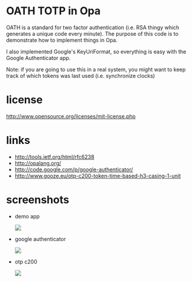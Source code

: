 OATH TOTP in Opa
================
OATH is a standard for two factor authentication (i.e. RSA thingy which generates a unique code every
minute). The purpose of this code is to demonstrate how to implement things in Opa.

I also implemented Google's KeyUriFormat, so everything is easy with the Google Authenticator app.

Note: if you are going to use this in a real system, you
might want to keep track of which tokens was last used
(i.e. synchronize clocks)


license
=======
http://www.opensource.org/licenses/mit-license.php


links
=====
- http://tools.ietf.org/html/rfc6238
- http://opalang.org/
- http://code.google.com/p/google-authenticator/
- http://www.gooze.eu/otp-c200-token-time-based-h3-casing-1-unit


screenshots
===========
- demo app
  
  ![](https://raw.github.com/alokmenghrajani/oath_totp/master/screenshot.png "")

- google authenticator

  ![](https://raw.github.com/alokmenghrajani/oath_totp/master/google_authenticator.jpg "")

- otp c200

  ![](https://raw.github.com/alokmenghrajani/oath_totp/master/otp_c200.png "")
